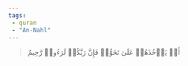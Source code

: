 ```yaml
---
tags: 
 - quran 
 - "An-Nahl"
---
```


> أَوۡ يَأۡخُذَهُمۡ عَلَىٰ تَخَوُّفٖ فَإِنَّ رَبَّكُمۡ لَرَءُوفٞ رَّحِيمٌ
